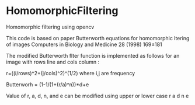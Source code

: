 # HomomorphicFiltering
Homomorphic filtering using opencv

This code is based on paper Butterworth equations for homomorphic ltering of images Computers in Biology and Medicine 28 (1998) 169±181

The modified Butterworth flter function is implemented  as follows for an image with rows line and cols column :

r=((i/rows)^2+(j/cols)^2)^(1/2) where i,j are frequency

Butterworh = (1-1/(1+(r/a)^n))*d+e

Value of r, a, d, n, and e can be modified using upper or lower case r a d n e
